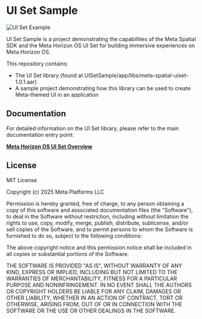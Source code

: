 # UI Set Sample

![UI Set Example](media/animated/uisetgif.gif 'UI Set Example')

UI Set Sample is a project demonstrating the capabilities of the Meta Spatial SDK and the Meta Horizon OS UI Set for building immersive experiences on Meta Horizon OS.

This repository contains:
 - The UI Set library (found at UISetSample/app/libs/meta-spatial-uiset-1.0.1.aar)
 - A sample project demonstrating how this library can be used to create Meta-themed UI in an application

## Documentation

For detailed information on the UI Set library, please refer to the main documentation entry point:

**[Meta Horizon OS UI Set Overview](https://developers.meta.com/horizon/documentation/spatial-sdk/spatial-sdk-ui-overview)**

## License

MIT License

Copyright (c) 2025 Meta Platforms LLC

Permission is hereby granted, free of charge, to any person obtaining a copy of this software and associated documentation files (the "Software"), to deal in the Software without restriction, including without limitation the rights to use, copy, modify, merge, publish, distribute, sublicense, and/or sell copies of the Software, and to permit persons to whom the Software is furnished to do so, subject to the following conditions:

The above copyright notice and this permission notice shall be included in all copies or substantial portions of the Software.

THE SOFTWARE IS PROVIDED "AS IS", WITHOUT WARRANTY OF ANY KIND, EXPRESS OR IMPLIED, INCLUDING BUT NOT LIMITED TO THE WARRANTIES OF MERCHANTABILITY, FITNESS FOR A PARTICULAR PURPOSE AND NONINFRINGEMENT. IN NO EVENT SHALL THE AUTHORS OR COPYRIGHT HOLDERS BE LIABLE FOR ANY CLAIM, DAMAGES OR OTHER LIABILITY, WHETHER IN AN ACTION OF CONTRACT, TORT OR OTHERWISE, ARISING FROM, OUT OF OR IN CONNECTION WITH THE SOFTWARE OR THE USE OR OTHER DEALINGS IN THE SOFTWARE.
